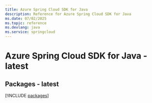 ```yaml
---
title: Azure Spring Cloud SDK for Java
description: Reference for Azure Spring Cloud SDK for Java
ms.date: 07/02/2025
ms.topic: reference
ms.devlang: java
ms.service: springcloud
---
```

# Azure Spring Cloud SDK for Java - latest
## Packages - latest
[!INCLUDE [packages](spring-cloud-index.md)]